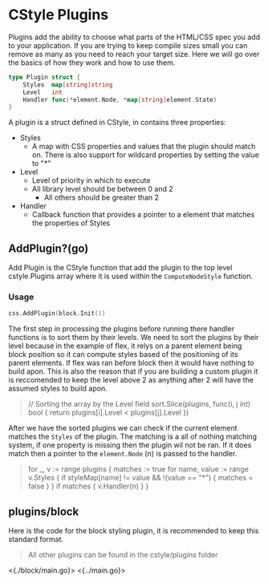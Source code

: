 # CStyle Plugins

Plugins add the ability to choose what parts of the HTML/CSS spec you add to your application. If you are trying to keep compile sizes small you can remove as many as you need to reach your target size. Here we will go over the basics of how they work and how to use them.

```go
type Plugin struct {
	Styles  map[string]string
	Level   int
	Handler func(*element.Node, *map[string]element.State)
}
```

A plugin is a struct defined in CStyle, in contains three properties:

-   Styles
    -   A map with CSS properties and values that the plugin should match on. There is also support for wildcard properties by setting the value to "\*"
-   Level
    -   Level of priority in which to execute
    -   All library level should be between 0 and 2
        -   All others should be greater than 2
-   Handler
    -   Callback function that provides a pointer to a element that matches the properties of Styles

## AddPlugin?(go)

Add Plugin is the CStyle function that add the plugin to the top level cstyle.Plugins array where it is used within the `ComputeNodeStyle` function.

### Usage

```go
css.AddPlugin(block.Init())
```

The first step in processing the plugins before running there handler functions is to sort them by their levels. We need to sort the plugins by their level because in the example of flex, it relys on a parent element being block position so it can compute styles based of the positioning of its parent elements. If flex was ran before block then it would have nothing to build apon. This is also the reason that if you are building a custom plugin it is reccomended to keep the level above 2 as anything after 2 will have the assumed styles to build apon.

> // Sorting the array by the Level field
> sort.Slice(plugins, func(i, j int) bool {
> return plugins[i].Level < plugins[j].Level
> })

After we have the sorted plugins we can check if the current element matches the `Styles` of the plugin. The matching is a all of nothing matching system, if one property is missing then the plugin wil not be ran. If it does match then a pointer to the `element.Node` (n) is passed to the handler.

> for \_, v := range plugins {
> matches := true
> for name, value := range v.Styles {
> if styleMap[name] != value && !(value == "\*") {
> matches = false
> }
> }
> if matches {
> v.Handler(n)
> }
> }

## plugins/block

Here is the code for the block styling plugin, it is recommended to keep this standard format.

> All other plugins can be found in the cstyle/plugins folder

<{./block/main.go}>
<{../main.go}>

